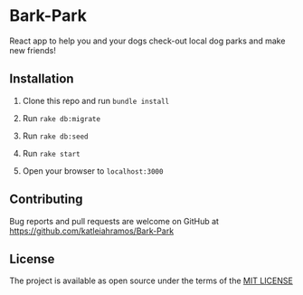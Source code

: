 # Bark-Park

React app to help you and your dogs check-out local dog parks and make new friends!

## Installation

1. Clone this repo and run `bundle install`

2. Run `rake db:migrate`

3. Run `rake db:seed`

4. Run `rake start`

4. Open your browser to `localhost:3000`

## Contributing

Bug reports and pull requests are welcome on GitHub at https://github.com/katleiahramos/Bark-Park

## License

The project is available as open source under the terms of the [MIT LICENSE](https://opensource.org/licenses/MIT)
